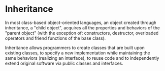 # Inheritance

 In most class-based object-oriented languages, an object created through inheritance, a "child object", acquires all the properties and behaviors of the "parent object" (with the exception of: constructors, destructor, overloaded operators and friend functions of the base class). 
 
 Inheritance allows programmers to create classes that are built upon existing classes, to specify a new implementation while maintaining the same behaviors (realizing an interface), to reuse code and to independently extend original software via public classes and interfaces.